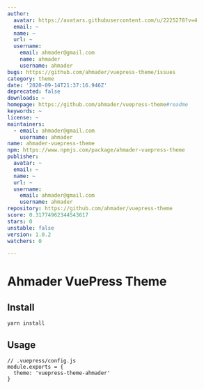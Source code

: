 ```yaml
---
author:
  avatar: https://avatars.githubusercontent.com/u/2225278?v=4
  email: ~
  name: ~
  url: ~
  username:
    email: ahmader@gmail.com
    name: ahmader
    username: ahmader
bugs: https://github.com/ahmader/vuepress-theme/issues
category: theme
date: '2020-09-14T21:37:16.946Z'
deprecated: false
downloads: ~
homepage: https://github.com/ahmader/vuepress-theme#readme
keywords: ~
license: ~
maintainers:
  - email: ahmader@gmail.com
    username: ahmader
name: ahmader-vuepress-theme
npm: https://www.npmjs.com/package/ahmader-vuepress-theme
publisher:
  avatar: ~
  email: ~
  name: ~
  url: ~
  username:
    email: ahmader@gmail.com
    username: ahmader
repository: https://github.com/ahmader/vuepress-theme
score: 0.31774962344543617
stars: 0
unstable: false
version: 1.0.2
watchers: 0

---
```


# Ahmader VuePress Theme

## Install
```
yarn install
```

## Usage
```
// .vuepress/config.js
module.exports = {
  theme: 'vuepress-theme-ahmader'
}
```

